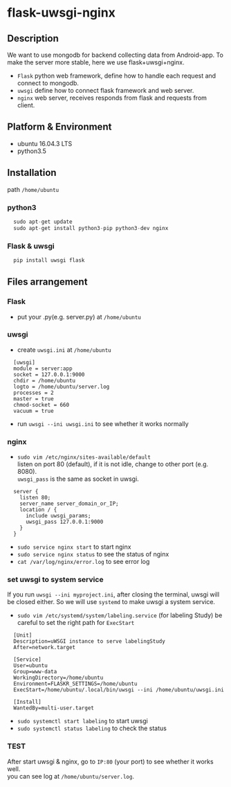 # flask-uwsgi-nginx

## Description

We want to use mongodb for backend collecting data from Android-app.
To make the server more stable, here we use flask+uwsgi+nginx.

- `Flask` python web framework, define how to handle each request and connect to mongodb.
- `uwsgi` define how to connect flask framework and web server.
- `nginx` web server, receives responds from flask and requests from client.

## Platform & Environment
- ubuntu 16.04.3 LTS
- python3.5

## Installation
path `/home/ubuntu`

### python3
```python
  sudo apt-get update
  sudo apt-get install python3-pip python3-dev nginx
```
### Flask & uwsgi
```python
  pip install uwsgi flask
```

## Files arrangement
### Flask
- put your .py(e.g. server.py) at `/home/ubuntu`

### uwsgi
- create `uwsgi.ini` at `/home/ubuntu`
```
  [uwsgi]
  module = server:app
  socket = 127.0.0.1:9000
  chdir = /home/ubuntu
  logto = /home/ubuntu/server.log
  processes = 2
  master = true
  chmod-socket = 660
  vacuum = true
```
- run `uwsgi --ini uwsgi.ini` to see whether it works normally

### nginx
- `sudo vim /etc/nginx/sites-available/default`</br>
listen on port 80 (default), if it is not idle, change to other port (e.g. 8080).</br>
`uwsgi_pass` is the same as socket in uwsgi.
```
  server {
    listen 80;
    server_name server_domain_or_IP;
    location / {
      include uwsgi_params;
      uwsgi_pass 127.0.0.1:9000
    }
  }
```
- `sudo service nginx start` to start nginx
- `sudo service nginx status` to see the status of nginx
- `cat /var/log/nginx/error.log` to see error log

### set uwsgi to system service
If you run `uwsgi --ini myproject.ini`, after closing the terminal, uwsgi will be closed either.
So we will use `systemd` to make uwsgi a system service.
- `sudo vim /etc/systemd/system/labeling.service` (for labeling Study)
be careful to set the right path for `ExecStart`
```
  [Unit]
  Description=uWSGI instance to serve labelingStudy
  After=network.target

  [Service]
  User=ubuntu
  Group=www-data
  WorkingDirectory=/home/ubuntu
  Environment=FLASKR_SETTINGS=/home/ubuntu
  ExecStart=/home/ubuntu/.local/bin/uwsgi --ini /home/ubuntu/uwsgi.ini

  [Install]
  WantedBy=multi-user.target
```
- `sudo systemctl start labeling` to start uwsgi
- `sudo systemctl status labeling` to check the status

### TEST
After start uwsgi & nginx, go to `IP:80` (your port) to see whether it works well.</br>
you can see log at `/home/ubuntu/server.log`.

